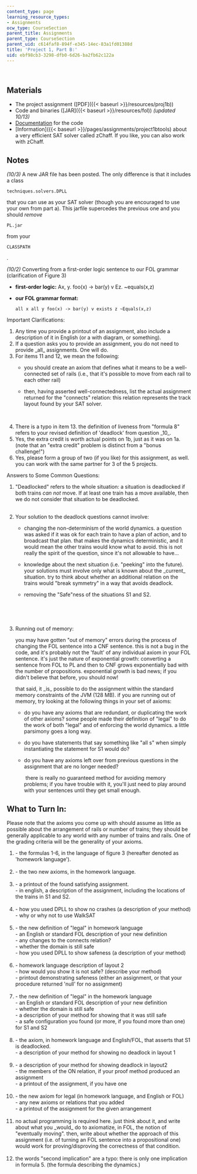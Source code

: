 ```yaml
---
content_type: page
learning_resource_types:
- Assignments
ocw_type: CourseSection
parent_title: Assignments
parent_type: CourseSection
parent_uid: c614faf8-894f-e345-14ec-83a1fd01388d
title: 'Project 1, Part B:'
uid: ebf98cb3-3298-dfb0-6d26-ba2fb62c122a
---
```


  
 

Materials
---------

*   The project assignment ([PDF]({{< baseurl >}}/resources/proj1b))
*   Code and binaries ([JAR]({{< baseurl >}}/resources/fol)) _(updated 10/13)_
*   [Documentation](/ans7870/6/6.825/assignments/project1b/javadocs/index.html) for the code
*   [Information]({{< baseurl >}}/pages/assignments/project1btools) about a very efficient SAT solver called zChaff. If you like, you can also work with zChaff.

Notes
-----

_(10/3)_ A new JAR file has been posted. The only difference is that it includes a class

```
techniques.solvers.DPLL
```

that you can use as your SAT solver (though you are encouraged to use your own from part a). This jarfile supercedes the previous one and you should _remove_

```
PL.jar
```

from your

```
CLASSPATH
```

.

_(10/2)_ Converting from a first-order logic sentence to our FOL grammar (clarification of Figure 3)

*   **first-order logic:** Ax, y. foo(x) -> bar(y) v Ez. ~equals(x,z)
*   **our FOL grammar format:**
    
    ```
    all x all y foo(x) -> bar(y) v exists z ~Equals(x,z)
    ```
    

Important Clarifications:

1.  Any time you provide a printout of an assignment, also include a description of it in English (or a with diagram, or something).
2.  If a question asks you to provide an assignment, you do not need to provide \_all\_ assignments. One will do.
3.  For items 11 and 12, we mean the following:
    *   you should create an axiom that defines what it means to be a well-connected set of rails (i.e., that it's possible to move from each rail to each other rail)
    *   then, having asserted well-connectedness, list the actual assignment returned for the "connects" relation: this relation represents the track layout found by your SAT solver.  
          
         
4.  There is a typo in item 13. the definition of liveness from "formula 8" refers to your revised definition of 'deadlock' from question \_10\_.
5.  Yes, the extra credit is worth actual points on 1b, just as it was on 1a. (note that an "extra credit" problem is distinct from a "bonus challenge!")
6.  Yes, please form a group of two (if you like) for this assignment, as well. you can work with the same partner for 3 of the 5 projects.

Answers to Some Common Questions:

1.  "Deadlocked" refers to the whole situation: a situation is deadlocked if both trains _can not_ move. If at least one train has a move available, then we do not consider that situation to be deadlocked.  
     
2.  Your solution to the deadlock questions cannot involve:
    
    *   changing the non-determinism of the world dynamics. a question was asked if it was ok for each train to have a plan of action, and to broadcast that plan. that makes the dynamics deterministic, and it would mean the other trains would know what to avoid. this is not really the spirit of the question, since it's not allowable to have...
    *   knowledge about the next situation (i.e. "peeking" into the future). your solutions must involve only what is known about the \_current\_ situation. try to think about whether an additional relation on the trains would "break symmetry" in a way that avoids deadlock.
    *   removing the "Safe"ness of the situations S1 and S2.  
          
         
    
      
     
3.  Running out of memory:
    
    you may have gotten "out of memory" errors during the process of changing the FOL sentence into a CNF sentence. this is not a bug in the code, and it's probably not the 'fault' of any individual axiom in your FOL sentence. it's just the nature of exponential growth: converting a sentence from FOL to PL and then to CNF grows exponentially bad with the number of propositions. exponential growth is bad news; if you didn't believe that before, you should now!
    
    that said, it \_is\_ possible to do the assignment within the standard memory constraints of the JVM (128 MB). if you are running out of memory, try looking at the following things in your set of axioms:
    
    *   do you have any axioms that are redundant, or duplicating the work of other axioms? some people made their definition of "legal" to do the work of both "legal" and of enforcing the world dynamics. a little parsimony goes a long way.
    *   do you have statements that say something like "all s" when simply instantiating the statement for S1 would do?
    *   do you have any axioms left over from previous questions in the assignment that are no longer needed?  
          
         there is really no guaranteed method for avoiding memory problems; if you have trouble with it, you'll just need to play around with your sentences until they get small enough.

What to Turn In:
----------------

Please note that the axioms you come up with should assume as little as possible about the arrangement of rails or number of trains; they should be generally applicable to any world with any number of trains and rails. One of the grading criteria will be the generality of your axioms.

1.  \- the formulas 1-6, in the language of figure 3 (hereafter denoted as 'homework language').  
     
2.  \- the two new axioms, in the homework language.  
     
3.  \- a printout of the found satisfying assignment.  
    \- in english, a description of the assignment, including the locations of the trains in S1 and S2.  
     
4.  \- how you used DPLL to show no crashes (a description of your method)  
    \- why or why not to use WalkSAT  
     
5.  \- the new definition of "legal" in homework language  
    \- an English or standard FOL description of your new definition  
    \- any changes to the connects relation?  
    \- whether the domain is still safe  
    \- how you used DPLL to show safeness (a description of your method)  
     
6.  \- homework language description of layout 2  
    \- how would you show it is not safe? (describe your method)  
    \- printout demonstrating safeness (either an assignment, or that your procedure returned 'null' for no assignment)  
     
7.  \- the new definition of "legal" in the homework language  
    \- an English or standard FOL description of your new definition  
    \- whether the domain is still safe  
    \- a description of your method for showing that it was still safe  
    \- a safe configuration you found (or more, if you found more than one) for S1 and S2  
     
8.  \- the axiom, in homework language and English/FOL, that asserts that S1 is deadlocked.  
    \- a description of your method for showing no deadlock in layout 1  
     
9.  \- a description of your method for showing deadlock in layout2  
    \- the members of the ON relation, if your proof method produced an assignment  
    \- a printout of the assignment, if you have one  
     
10.  \- the new axiom for legal (in homework language, and English or FOL)  
    \- any new axioms or relations that you added  
    \- a printout of the assignment for the given arrangement  
     
11.  no actual programming is required here. just think about it, and write about what you \_would\_ do to axiomatize, in FOL, the notion of "eventually moving". then, write about whether the approach of this assignment (i.e. of turning an FOL sentence into a propositional one) would work for proving/disproving the correctness of that condition.  
     
12.  the words "second implication" are a typo: there is only one implication in formula 5. (the formula describing the dynamics.)